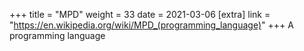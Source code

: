 +++
title = "MPD"
weight = 33
date = 2021-03-06
[extra]
link = "https://en.wikipedia.org/wiki/MPD_(programming_language)"
+++
A programming language

